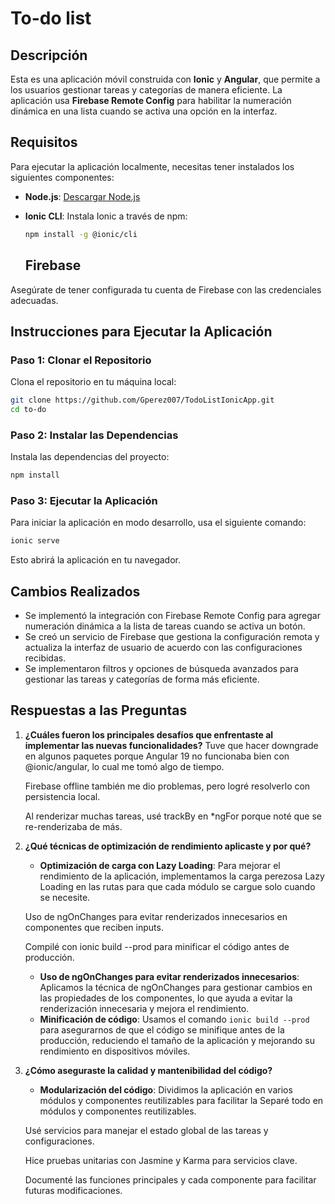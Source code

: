 # To-do list

## Descripción

Esta es una aplicación móvil construida con **Ionic** y **Angular**, que permite a los usuarios gestionar tareas y categorías de manera eficiente. La aplicación usa **Firebase Remote Config** para habilitar la numeración dinámica en una lista cuando se activa una opción en la interfaz.

## Requisitos

Para ejecutar la aplicación localmente, necesitas tener instalados los siguientes componentes:

- **Node.js**: [Descargar Node.js](https://nodejs.org)
- **Ionic CLI**: Instala Ionic a través de npm:
  ```bash
  npm install -g @ionic/cli
  ```

  ## Firebase

Asegúrate de tener configurada tu cuenta de Firebase con las credenciales adecuadas.

## Instrucciones para Ejecutar la Aplicación

### Paso 1: Clonar el Repositorio

Clona el repositorio en tu máquina local:

```bash
git clone https://github.com/Gperez007/TodoListIonicApp.git
cd to-do
```

### Paso 2: Instalar las Dependencias

Instala las dependencias del proyecto:

```bash
npm install
```

### Paso 3: Ejecutar la Aplicación

Para iniciar la aplicación en modo desarrollo, usa el siguiente comando:

```bash
ionic serve
```

Esto abrirá la aplicación en tu navegador.

## Cambios Realizados

- Se implementó la integración con Firebase Remote Config para agregar numeración dinámica a la lista de tareas cuando se activa un botón.
- Se creó un servicio de Firebase que gestiona la configuración remota y actualiza la interfaz de usuario de acuerdo con las configuraciones recibidas.
- Se implementaron filtros y opciones de búsqueda avanzados para gestionar las tareas y categorías de forma más eficiente.


## Respuestas a las Preguntas

1. **¿Cuáles fueron los principales desafíos que enfrentaste al implementar las nuevas funcionalidades?**
   Tuve que hacer downgrade en algunos paquetes porque Angular 19 no funcionaba bien con @ionic/angular, lo cual me tomó algo de tiempo.

   Firebase offline también me dio problemas, pero logré resolverlo con persistencia local.

   Al renderizar muchas tareas, usé trackBy en *ngFor porque noté que se re-renderizaba de más.

2. **¿Qué técnicas de optimización de rendimiento aplicaste y por qué?**
   - **Optimización de carga con Lazy Loading**:
    Para mejorar el rendimiento de la aplicación, implementamos la carga perezosa Lazy Loading en las rutas para que cada módulo se cargue solo cuando se necesite.

   Uso de ngOnChanges para evitar renderizados innecesarios en componentes que reciben inputs.

   Compilé con ionic build --prod para minificar el código antes de producción.

   - **Uso de ngOnChanges para evitar renderizados innecesarios**: Aplicamos la técnica de ngOnChanges para gestionar cambios en las propiedades de los componentes, lo que ayuda a evitar la renderización innecesaria y mejora el rendimiento.
   - **Minificación de código**: Usamos el comando `ionic build --prod` para asegurarnos de que el código se minifique antes de la producción, reduciendo el tamaño de la aplicación y mejorando su rendimiento en dispositivos móviles.

3. **¿Cómo aseguraste la calidad y mantenibilidad del código?**
   - **Modularización del código**: Dividimos la aplicación en varios módulos y componentes reutilizables para facilitar la Separé todo en módulos y componentes reutilizables.

   Usé servicios para manejar el estado global de las tareas y configuraciones.

   Hice pruebas unitarias con Jasmine y Karma para servicios clave.

   Documenté las funciones principales y cada componente para facilitar futuras modificaciones.

